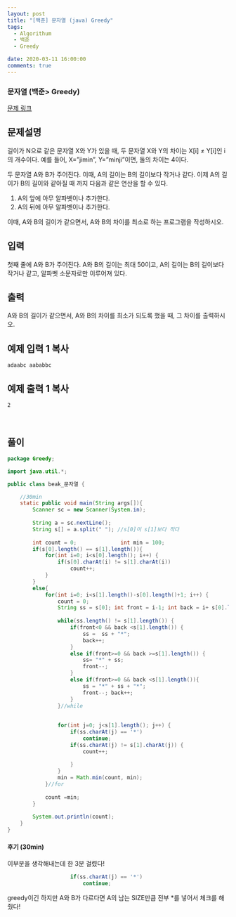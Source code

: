 ```yaml
---
layout: post
title: "[백준] 문자열 (java) Greedy"
tags:
  - Algorithum
  - 백준
  - Greedy

date: 2020-03-11 16:00:00
comments: true
---
```




###   문자열 (백준> Greedy)

[문제 링크](https://www.acmicpc.net/problem/1120 )

## 문제설명

길이가 N으로 같은 문자열 X와 Y가 있을 때, 두 문자열 X와 Y의 차이는 X[i] ≠ Y[i]인 i의 개수이다. 예를 들어, X=”jimin”, Y=”minji”이면, 둘의 차이는 4이다.

두 문자열 A와 B가 주어진다. 이때, A의 길이는 B의 길이보다 작거나 같다. 이제 A의 길이가 B의 길이와 같아질 때 까지 다음과 같은 연산을 할 수 있다.

1. A의 앞에 아무 알파벳이나 추가한다.
2. A의 뒤에 아무 알파벳이나 추가한다.

이때, A와 B의 길이가 같으면서, A와 B의 차이를 최소로 하는 프로그램을 작성하시오.

## 입력

첫째 줄에 A와 B가 주어진다. A와 B의 길이는 최대 50이고, A의 길이는 B의 길이보다 작거나 같고, 알파벳 소문자로만 이루어져 있다.

## 출력

A와 B의 길이가 같으면서, A와 B의 차이를 최소가 되도록 했을 때, 그 차이를 출력하시오.

## 예제 입력 1 복사

```
adaabc aababbc
```

## 예제 출력 1 복사

```
2
```

<br>

## 풀이

```java
package Greedy;

import java.util.*;

public class beak_문자열 {

	//30min
    static public void main(String args[]){
        Scanner sc = new Scanner(System.in);
        
        String a = sc.nextLine();
        String s[] = a.split(" "); //s[0]이 s[1]보다 작다
             
        int count = 0;            	int min = 100;
        if(s[0].length() == s[1].length()){
            for(int i=0; i<s[0].length(); i++) {
            	if(s[0].charAt(i) != s[1].charAt(i))
            		count++;
            }
        }
        else{
            for(int i=0; i<s[1].length()-s[0].length()+1; i++) {
            	count = 0;
            	String ss = s[0]; int front = i-1; int back = i+ s[0].length();
            	
            	while(ss.length() != s[1].length()) {
            		if(front<0 && back <s[1].length()) {
            			ss =  ss + "*";
            			back++;
            		}
            		else if(front>=0 && back >=s[1].length()) {
            			ss= "*" + ss;
            			front--;
            		}
            		else if(front>=0 && back <s[1].length()){
            			ss = "*" + ss + "*";
            			front--; back++;
            		}
            	}//while
            	
            	
            	for(int j=0; j<s[1].length(); j++) {
            		if(ss.charAt(j) == '*')
            			continue;
                	if(ss.charAt(j) != s[1].charAt(j)) {
                		count++;
                		
                	}
                }
            	min = Math.min(count, min);
            }//for
            
            count =min;
        }
        
        System.out.println(count);
    }
}
```

#### 후기 (30min)

이부분을 생각해내는데 한 3분 걸렸다!

```java
            		if(ss.charAt(j) == '*')
            			continue;
```

greedy이긴 하지만 A와 B가 다르다면 A의 남는 SIZE만큼 전부 *를 넣어서 체크를 해줬다!